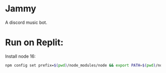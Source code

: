 # Jammy
 A discord music bot.

# Run on Replit:
Install node 16:
```sh
npm config set prefix=$(pwd)/node_modules/node && export PATH=$(pwd)/node_modules/node/bin:$PATH
```